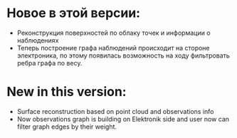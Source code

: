 # Новое в этой версии:
- Реконструкция поверхностей по облаку точек и информации о наблюдениях
- Теперь построение графа наблюдений происходит на стороне электроника, по этому появилась возможность на ходу фильтровать ребра графа по весу.

# New in this version:
- Surface reconstruction based on point cloud and observations info
- Now observations graph is building on Elektronik side and user now can filter graph edges by their weight.


